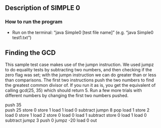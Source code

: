 ## Description of SIMPLE 0

### How to run the program
- Run on the terminal: “java Simple0 [test  file name]” (e.g. “java Simple0 test1.txt”)

## Finding the GCD
This sample test case makes use of the jumpn instruction. We used jumpz to do equality tests by subtracting two numbers, and then checking if the zero flag was set; with the jumpn instruction we can do greater than or less than comparisons. The first two instructions push the two numbers to find the greatest common divisor of.  If you run it as is, you get the equivalent of calling gcd(25, 35) which should return 5.  Run a few more trials with different numbers by changing the first two numbers pushed.

push 35\
push 25
store 0
store 1
load 1
load 0
subtract
jumpn 8
pop
load 1
store 2
load 0
store 1
load 2
store 0
load 0
load 1
subtract
store 0
load 1
load 0
subtract
jumpz 3
push 0
jumpz -20
load 0
out
